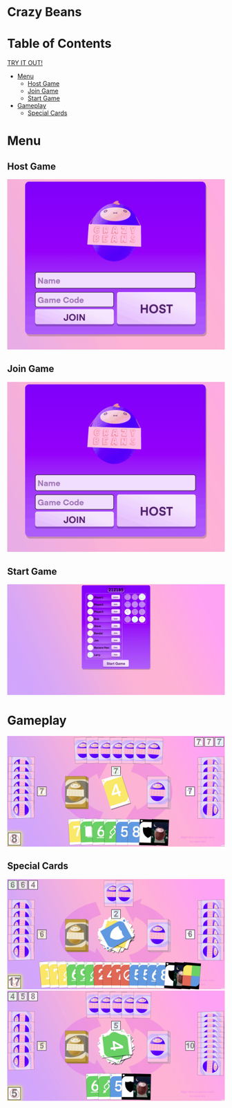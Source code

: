 # Crazy Beans
# Table of Contents
[TRY IT OUT!](https://alex-hyde.github.io/crazy-beans/)

- [Menu](#menu)
  * [Host Game](#host-game)
  * [Join Game](#join-game)
  * [Start Game](#start-game)
- [Gameplay](#gameplay)
  * [Special Cards](#special-cards)

# Menu

## Host Game
![](Host.gif)
## Join Game
![](Join.gif)
## Start Game
![](StartGame.gif)

# Gameplay
![](Gameplay.gif)

## Special Cards
![](SpecialSuccess.gif)
![](SpecialFail.gif)
